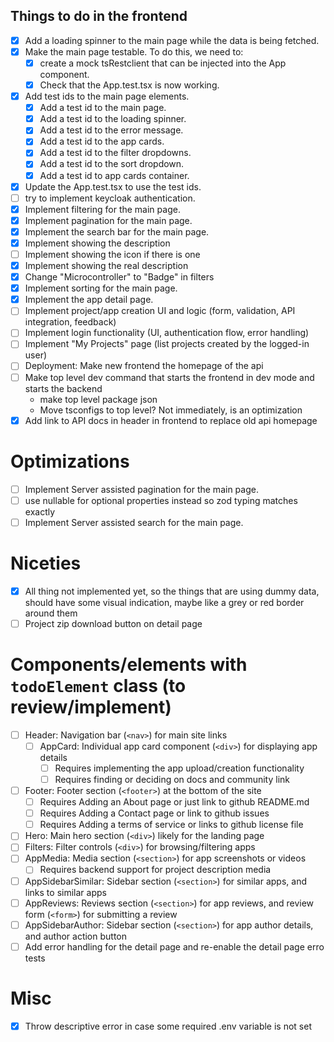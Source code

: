 ## Things to do in the frontend

- [x] Add a loading spinner to the main page while the data is being fetched.
- [x] Make the main page testable. To do this, we need to:
  - [x] create a mock tsRestclient that can be injected into the App component.
  - [x] Check that the App.test.tsx is now working.
- [x] Add test ids to the main page elements.
  - [x] Add a test id to the main page.
  - [x] Add a test id to the loading spinner.
  - [x] Add a test id to the error message.
  - [x] Add a test id to the app cards.
  - [x] Add a test id to the filter dropdowns.
  - [x] Add a test id to the sort dropdown.
  - [x] Add a test id to app cards container.
- [x] Update the App.test.tsx to use the test ids.
- [ ] try to implement keycloak authentication.
- [x] Implement filtering for the main page.
- [x] Implement pagination for the main page.
- [x] Implement the search bar for the main page.
- [x] Implement showing the description
- [ ] Implement showing the icon if there is one
- [x] Implement showing the real description
- [x] Change "Microcontroller" to "Badge" in filters
- [x] Implement sorting for the main page.
- [x] Implement the app detail page.
- [ ] Implement project/app creation UI and logic (form, validation, API integration, feedback)
- [ ] Implement login functionality (UI, authentication flow, error handling)
- [ ] Implement "My Projects" page (list projects created by the logged-in user)
- [ ] Deployment: Make new frontend the homepage of the api
- [ ] Make top level dev command that starts the frontend in dev mode and starts the backend
  - make top level package json
  - Move tsconfigs to top level? Not immediately, is an optimization
- [x] Add link to API docs in header in frontend to replace old api homepage

# Optimizations

- [ ] Implement Server assisted pagination for the main page.
- [ ] use nullable for optional properties instead so zod typing matches exactly
- [ ] Implement Server assisted search for the main page.

# Niceties

- [x] All thing not implemented yet, so the things that are using dummy data, should have some visual indication, maybe like a grey or red border around them
- [ ] Project zip download button on detail page

# Components/elements with `todoElement` class (to review/implement)

- [ ] Header: Navigation bar (`<nav>`) for main site links
  - [ ] AppCard: Individual app card component (`<div>`) for displaying app details
    - [ ] Requires implementing the app upload/creation functionality
    - [ ] Requires finding or deciding on docs and community link
- [ ] Footer: Footer section (`<footer>`) at the bottom of the site
  - [ ] Requires Adding an About page or just link to github README.md
  - [ ] Requires Adding a Contact page or link to github issues
  - [ ] Requires Adding a terms of service or links to github license file
- [ ] Hero: Main hero section (`<div>`) likely for the landing page
- [ ] Filters: Filter controls (`<div>`) for browsing/filtering apps
- [ ] AppMedia: Media section (`<section>`) for app screenshots or videos
  - [ ] Requires backend support for project description media
- [ ] AppSidebarSimilar: Sidebar section (`<section>`) for similar apps, and links to similar apps
- [ ] AppReviews: Reviews section (`<section>`) for app reviews, and review form (`<form>`) for submitting a review
- [ ] AppSidebarAuthor: Sidebar section (`<section>`) for app author details, and author action button
- [ ] Add error handling for the detail page and re-enable the detail page erro tests

# Misc
- [x] Throw descriptive error in case some required .env variable is not set
